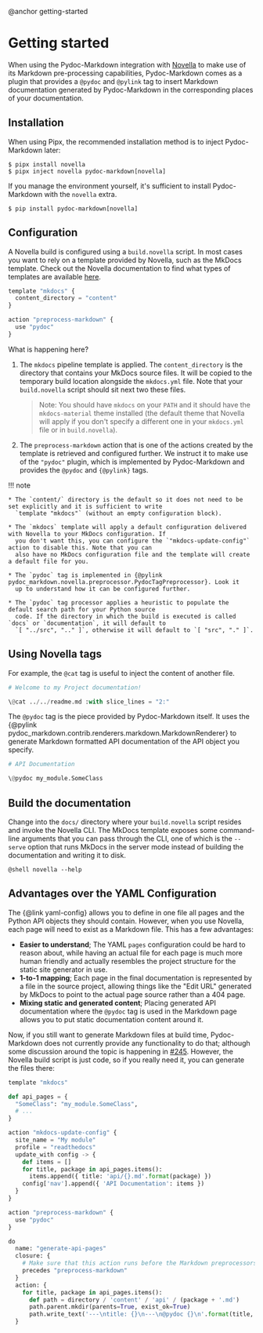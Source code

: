 @anchor getting-started
# Getting started

  [Novella]: https://niklasrosenstein.github.io/novella/

When using the Pydoc-Markdown integration with [Novella][] to make use of its Markdown pre-processing capabilities,
Pydoc-Markdown comes as a plugin that provides a `@pydoc` and `@pylink` tag to insert Markdown documentation 
generated by Pydoc-Markdown in the corresponding places of your documentation.

## Installation

When using Pipx, the recommended installation method is to inject Pydoc-Markdown later:

    $ pipx install novella
    $ pipx inject novella pydoc-markdown[novella]

If you manage the environment yourself, it's sufficient to install Pydoc-Markdown with the `novella` extra.

    $ pip install pydoc-markdown[novella]

## Configuration

A Novella build is configured using a `build.novella` script. In most cases you want to rely on a template provided
by Novella, such as the MkDocs template. Check out the Novella documentation to find what types of templates
are available [here](https://niklasrosenstein.github.io/novella/components/templates_/).

```py title="docs/build.novella"
template "mkdocs" {
  content_directory = "content"
}

action "preprocess-markdown" {
  use "pydoc"
}
```

What is happening here?

1. The `mkdocs` pipeline template is applied. The `content_directory` is the directory that contains your MkDocs
   source files. It will be copied to the temporary build location alongside the `mkdocs.yml` file. Note that your
   `build.novella` script should sit next two these files.

   > Note: You should have `mkdocs` on your `PATH` and it should have the `mkdocs-material` theme installed (the
   > default theme that Novella will apply if you don't specify a different one in your `mkdocs.yml` file or in
   > `build.novella`).

2. The `preprocess-markdown` action that is one of the actions created by the template is retrieved and configured
   further. We instruct it to make use of the `"pydoc"` plugin, which is implemented by Pydoc-Markdown and provides
   the `@pydoc` and `{@pylink}` tags.

!!! note

    * The `content/` directory is the default so it does not need to be set explicitly and it is sufficient to write
      `template "mkdocs"` (without an empty configuration block).
    
    * The `mkdocs` template will apply a default configuration delivered with Novella to your MkDocs configuration. If
      you don't want this, you can configure the `"mkdocs-update-config"` action to disable this. Note that you can
      also have no MkDocs configuration file and the template will create a default file for you.
    
    * The `pydoc` tag is implemented in {@pylink pydoc_markdown.novella.preprocessor.PydocTagPreprocessor}. Look it
      up to understand how it can be configured further.

    * The `pydoc` tag processor applies a heuristic to populate the default search path for your Python source
      code. If the directory in which the build is executed is called `docs` or `documentation`, it will default to
      `[ "../src", ".." ]`, otherwise it will default to `[ "src", "." ]`.

## Using Novella tags

For example, the `@cat` tag is useful to inject the content of another file.

```py title="docs/content/index.md"
# Welcome to my Project documentation!

\@cat ../../readme.md :with slice_lines = "2:"
```

The `@pydoc` tag is the piece provided by Pydoc-Markdown itself. It uses the {@pylink
pydoc_markdown.contrib.renderers.markdown.MarkdownRenderer} to generate Markdown formatted API documentation of
the API object you specify.

```py title="docs/content/api.md"
# API Documentation

\@pydoc my_module.SomeClass
```

## Build the documentation

Change into the `docs/` directory where your `build.novella` script resides and invoke the Novella CLI. The MkDocs
template exposes some command-line arguments that you can pass through the CLI, one of which is the `--serve` option
that runs MkDocs in the server mode instead of building the documentation and writing it to disk.

``` title="$ novella --help"
@shell novella --help
```

## Advantages over the YAML Configuration

The {@link yaml-config} allows you to define in one file all pages and the Python API objects they should contain.
However, when you use Novella, each page will need to exist as a Markdown file. This has a few advantages:

* __Easier to understand__; The YAML `pages` configuration could be hard to reason about, while having an actual
  file for each page is much more human friendly and actually resembles the project structure for the static site
  generator in use.
* __1-to-1 mapping__; Each page in the final documentation is represented by a file in the source project, allowing
  things like the "Edit URL" generated by MkDocs to point to the actual page source rather than a 404 page.
* __Mixing static and generated content__; Placing generated API documentation where the `@pydoc` tag is used in the
  Markdown page allows you to put static documentation content around it.

Now, if you still want to generate Markdown files at build time, Pydoc-Markdown does not currently provide any
functionality to do that; although some discussion around the topic is happening in [#245][]. However, the Novella
build script is just code, so if you really need it, you can generate the files there:

  [#245]: https://github.com/NiklasRosenstein/pydoc-markdown/discussions/254

```py title="docs/build.novella"
template "mkdocs"

def api_pages = {
  "SomeClass": "my_module.SomeClass",
  # ...
}

action "mkdocs-update-config" {
  site_name = "My module"
  profile = "readthedocs"
  update_with config -> {
    def items = []
    for title, package in api_pages.items():
      items.append({ title: 'api/{}.md'.format(package) })
    config['nav'].append({ 'API Documentation': items })
  }
}

action "preprocess-markdown" {
  use "pydoc"
}

do
  name: "generate-api-pages"
  closure: {
    # Make sure that this action runs before the Markdown preprocessors.
    precedes "preprocess-markdown"
  }
  action: {
    for title, package in api_pages.items():
      def path = directory / 'content' / 'api' / (package + '.md')
      path.parent.mkdir(parents=True, exist_ok=True)
      path.write_text('---\ntitle: {}\n---\n@pydoc {}\n'.format(title, package))
  }
```
